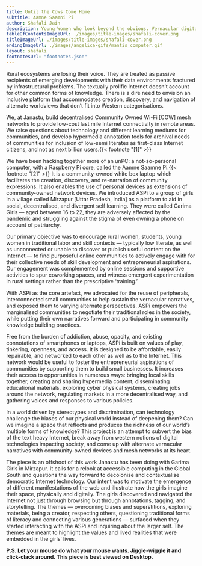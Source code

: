 ```yaml
---
title: Until the Cows Come Home
subtitle: Aamne Saamni Pi
author: Shafali Jain
description: Young Women who look beyond the obvious. Vernacular digital futures.
tableOfContentsImageUrl: ./images/title-images/shafali-cover.png
titleImageUrl: ./images/title-images/shafali-cover.png
endingImageUrl: ./images/angelica-gifs/mantis_computer.gif
layout: shafali
footnotesUrl: "footnotes.json"
---
```


Rural ecosystems are losing their voice. They are treated as passive recipients of emerging developments with their data environments fractured by infrastructural problems. The textually prolific Internet doesn’t account for other common forms of knowledge. There is a dire need to envision an inclusive platform that accommodates creation, discovery, and navigation of alternate worldviews that don’t fit into Western categorisations.

We, at Janastu, build decentralised Community Owned Wi-Fi [COW] mesh networks to provide low-cost last mile Internet connectivity in remote areas. We raise questions about technology and different learning mediums for communities, and develop hypermedia annotation tools for archival needs of communities for inclusion of low-semi literates as first-class Internet citizens, and not as next billion users.{{< footnote "[1]" >}}

We have been hacking together more of an unPC: a not-so-personal computer, with a Raspberry Pi core, called the Aamne Saamne Pi.{{< footnote "[2]" >}} It is a community-owned white box laptop which facilitates the creation, discovery, and re-narration of community expressions. It also enables the use of personal devices as extensions of community-owned network devices. We introduced ASPi to a group of girls in a village called Mirzapur [Uttar Pradesh, India] as a platform to aid in social, decentralised, and divergent self learning. They were called Garima Girls — aged between 16 to 22, they are adversely affected by the pandemic and struggling against the stigma of even owning a phone on account of patriarchy.

Our primary objective was to encourage rural women, students, young women in traditional labor and skill contexts — typically low literate, as well as unconnected or unable to discover or publish useful content on the Internet — to find purposeful online communities to actively engage with for their collective needs of skill development and entrepreneurial aspirations. Our engagement was complemented by online sessions and supportive activities to spur coworking spaces, and witness emergent experimentation in rural settings rather than the prescriptive ‘training.’

With ASPi as the core artefact, we advocated for the reuse of peripherals, interconnected small communities to help sustain the vernacular narratives, and exposed them to varying alternate perspectives. ASPi empowers the marginalised communities to negotiate their traditional roles in the society, while putting their own narratives forward and participating in community knowledge building practices.

Free from the burden of addiction, abuse, opacity, and existing connotations of smartphones or laptops, ASPi is built on values of play, tinkering, openness, and access. It is designed to be affordable, easily repairable, and networked to each other as well as to the Internet. This network would be useful to foster the entrepreneurial aspirations of communities by supporting them to build small businesses. It increases their access to opportunities in numerous ways: bringing local skills together, creating and sharing hypermedia content, disseminating educational materials, exploring cyber physical systems, creating jobs around the network, regulating markets in a more decentralised way, and gathering voices and responses to various policies.

In a world driven by stereotypes and discrimination, can technology challenge the biases of our physical world instead of deepening them? Can we imagine a space that reflects and produces the richness of our world’s multiple forms of knowledge? This project is an attempt to subvert the bias of the text heavy Internet, break away from western notions of digital technologies impacting society, and come up with alternate vernacular narratives with community-owned devices and mesh networks at its heart.

The piece is an offshoot of this work Janastu has been doing with Garima Girls in Mirzapur. It calls for a relook at accessible computing in the Global South and questions the way forward to decolonise and contextualise democratic Internet technology. Our intent was to motivate the emergence of different manifestations of the web and illustrate how the girls imagine their space, physically and digitally. The girls discovered and navigated the Internet not just through browsing but through annotations, tagging, and storytelling. The themes — overcoming biases and superstitions, exploring materials, being a creator, respecting others, questioning traditional forms of literacy and connecting various generations — surfaced when they started interacting with the ASPi and inquiring about the larger self. The themes are meant to highlight the values and lived realities that were embedded in the girls’ lives.

**P.S. Let your mouse do what your mouse wants. Jiggle-wiggle it and click-clack around. This piece is best viewed on Desktop.**
